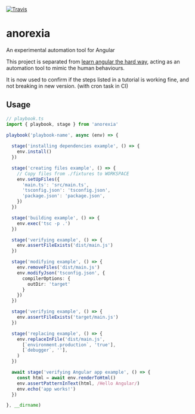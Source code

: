 [![Travis](https://img.shields.io/travis/trotyl/anorexia.svg)](https://travis-ci.org/trotyl/anorexia)

# anorexia
An experimental automation tool for Angular

This project is separated from [learn angular the hard way](https://github.com/trotyl/learn-angular), acting as an automation tool to mimic the human behaviours.

It is now used to confirm if the steps listed in a tutorial is working fine, and not breaking in new version. (with cron task in CI)

## Usage

```typescript
// playbook.ts
import { playbook, stage } from 'anorexia'

playbook('playbook-name', async (env) => {
  
  stage('installing dependencies example', () => {
    env.install()
  })

  stage('creating files example', () => {
    // Copy files from ./fixtures to WORKSPACE
    env.setUpFiles({
      'main.ts': 'src/main.ts',
      'tsconfig.json': 'tsconfig.json',
      'package.json': 'package.json',
    })
  })

  stage('building example', () => {
    env.exec('tsc -p .')
  })

  stage('verifying example', () => {
    env.assertFileExists('dist/main.js')
  })

  stage('modifying example', () => {
    env.removeFiles('dist/main.js')
    env.modifyJson('tsconfig.json', {
      compilerOptions: {
        outDir: 'target'
      }
    })
  })

  stage('verifying example', () => {
    env.assertFileExists('target/main.js')
  })

  stage('replacing example', () => {
    env.replaceInFile('dist/main.js',
      [`environment.production`, 'true'],
      [`debugger`, ''],
    )
  })

  await stage('verifying Angular app example', () => {
    const html = await env.renderToHtml()
    env.assertPatternInText(html, /Hello Angular/)
    env.echo('app works!')
  })

}, __dirname)
```
